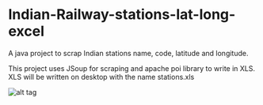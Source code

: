# Indian-Railway-stations-lat-long-excel

A java project to scrap Indian stations name, code, latitude and longitude. 

This project uses JSoup for scraping and apache poi library to write in XLS. XLS will be written on desktop with the name stations.xls


![alt tag](https://github.com/ashutiwari4/Indian-Railway-stations-location/blob/master/stations.png)
